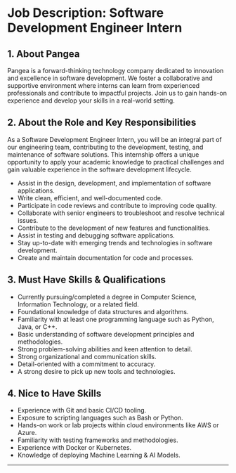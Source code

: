 # Job Description: Software Development Engineer Intern

## 1. About Pangea
Pangea is a forward-thinking technology company dedicated to innovation and excellence in software development. We foster a collaborative and supportive environment where interns can learn from experienced professionals and contribute to impactful projects. Join us to gain hands-on experience and develop your skills in a real-world setting.

## 2. About the Role and Key Responsibilities
As a Software Development Engineer Intern, you will be an integral part of our engineering team, contributing to the development, testing, and maintenance of software solutions. This internship offers a unique opportunity to apply your academic knowledge to practical challenges and gain valuable experience in the software development lifecycle.

*   Assist in the design, development, and implementation of software applications.
*   Write clean, efficient, and well-documented code.
*   Participate in code reviews and contribute to improving code quality.
*   Collaborate with senior engineers to troubleshoot and resolve technical issues.
*   Contribute to the development of new features and functionalities.
*   Assist in testing and debugging software applications.
*   Stay up-to-date with emerging trends and technologies in software development.
*   Create and maintain documentation for code and processes.

## 3. Must Have Skills & Qualifications
*   Currently pursuing/completed a degree in Computer Science, Information Technology, or a related field.
*   Foundational knowledge of data structures and algorithms.
*   Familiarity with at least one programming language such as Python, Java, or C++.
*   Basic understanding of software development principles and methodologies.
*   Strong problem-solving abilities and keen attention to detail.
*   Strong organizational and communication skills.
*   Detail-oriented with a commitment to accuracy.
*   A strong desire to pick up new tools and technologies.

## 4. Nice to Have Skills
*   Experience with Git and basic CI/CD tooling.
*   Exposure to scripting languages such as Bash or Python.
*   Hands-on work or lab projects within cloud environments like AWS or Azure.
*   Familiarity with testing frameworks and methodologies.
*   Experience with Docker or Kubernetes.
*   Knowledge of deploying Machine Learning & AI Models.

---